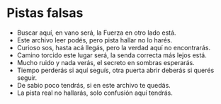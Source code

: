 # Pistas falsas

- Buscar aquí, en vano será, la Fuerza en otro lado está.
- Este archivo leer podés, pero pista hallar no lo harés.
- Curioso sos, hasta acá llegás, pero la verdad aquí no encontrarás.
- Camino torcido este lugar será, la senda correcta más lejos está.
- Mucho ruido y nada verás, el secreto en sombras esperarás.
- Tiempo perderás si aquí seguís, otra puerta abrir deberás si querés seguir.
- De sabio poco tendrás, si en este archivo te quedás.
- La pista real no hallarás, solo confusión aquí tendrás.
